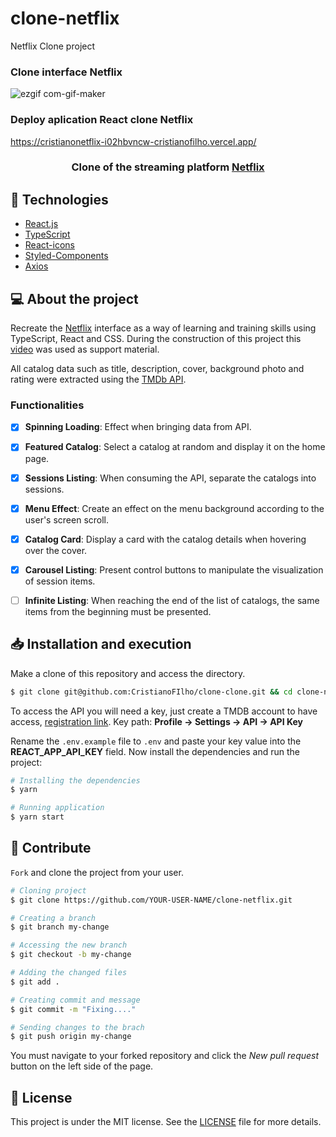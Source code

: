 # clone-netflix
Netflix Clone project

### Clone interface Netflix


![ezgif com-gif-maker](https://user-images.githubusercontent.com/54041918/173088592-49eca842-cc79-4561-b482-a35df83b1cca.gif)


### Deploy aplication React clone Netflix 

https://cristianonetflix-i02hbvncw-cristianofilho.vercel.app/



<h3 align="center" fontSize="60px">
  Clone of the streaming platform <a href="https://www.netflix.com/">Netflix</a>
</h3>


## :rocket: Technologies

- [React.js](https://pt-br.reactjs.org/)
- [TypeScript](https://www.typescriptlang.org/)
- [React-icons](https://react-icons.netlify.com/)
- [Styled-Components](https://styled-components.com/)
- [Axios](https://github.com/axios/axios)

## 💻 About the project

Recreate the [Netflix](https://www.netflix.com/) interface as a way of learning and training skills using TypeScript, React and CSS. During the construction of this project this [video](https://www.youtube.com/watch?v=tBweoUiMsDg&ab_channel=BoniekyLacerda) was used as support material.

All catalog data such as title, description, cover, background photo and rating were extracted using the [TMDb API](https://www.themoviedb.org/documentation/api).

### Functionalities

- [x] **Spinning Loading**: Effect when bringing data from API.

- [x] **Featured Catalog**: Select a catalog at random and display it on the home page.

- [x] **Sessions Listing**: When consuming the API, separate the catalogs into sessions.

- [x] **Menu Effect**: Create an effect on the menu background according to the user's screen scroll.

- [x] **Catalog Card**: Display a card with the catalog details when hovering over the cover.

- [x] **Carousel Listing**: Present control buttons to manipulate the visualization of session items.

- [ ] **Infinite Listing**: When reaching the end of the list of catalogs, the same items from the beginning must be presented.


## 📥 Installation and execution

Make a clone of this repository and access the directory.

```bash
$ git clone git@github.com:CristianoFIlho/clone-clone.git && cd clone-netflix
```

To access the API you will need a key, just create a TMDB account to have access, [registration link](https://www.themoviedb.org/signup). Key path: **Profile -> Settings -> API -> API Key**

Rename the `.env.example` file to `.env` and paste your key value into the **REACT_APP_API_KEY** field. Now install the dependencies and run the project:

```bash
# Installing the dependencies
$ yarn

# Running application
$ yarn start
```

## :muscle: Contribute

`Fork` and clone the project from your user.

```bash
# Cloning project
$ git clone https://github.com/YOUR-USER-NAME/clone-netflix.git

# Creating a branch
$ git branch my-change

# Accessing the new branch
$ git checkout -b my-change

# Adding the changed files
$ git add .

# Creating commit and message
$ git commit -m "Fixing...."

# Sending changes to the brach
$ git push origin my-change
```
You must navigate to your forked repository and click the *New pull request* button on the left side of the page.

## 📝 License

This project is under the MIT license. See the [LICENSE](LICENSE.md) file for more details.